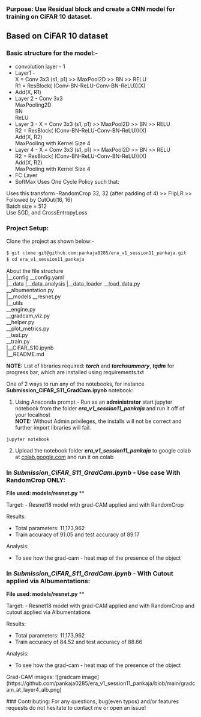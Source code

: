 ### Purpose: Use Residual block and create a CNN model for training on CiFAR 10 dataset.

## Based on CiFAR 10 dataset
### Basic structure for the model:- 
-   convolution layer - 1
-   Layer1 - <br/>
    X = Conv 3x3 (s1, p1) >> MaxPool2D >> BN >> RELU  <br/>
    R1 = ResBlock( (Conv-BN-ReLU-Conv-BN-ReLU))(X)  <br/>
-   Add(X, R1)
-   Layer 2 -
    Conv 3x3   <br/>
    MaxPooling2D <br/>
    BN <br/>
    ReLU <br/>
-   Layer 3 -
    X = Conv 3x3 (s1, p1) >> MaxPool2D >> BN >> RELU  <br/>
    R2 = ResBlock( (Conv-BN-ReLU-Conv-BN-ReLU))(X)  <br/>
    Add(X, R2) <br/>
    MaxPooling with Kernel Size 4 <br/>
-   Layer 4 -
    X = Conv 3x3 (s1, p1) >> MaxPool2D >> BN >> RELU  <br/>
    R2 = ResBlock( (Conv-BN-ReLU-Conv-BN-ReLU))(X)  <br/>
    Add(X, R2) <br/>
    MaxPooling with Kernel Size 4 <br/>
-   FC Layer 
-   SoftMax
Uses One Cycle Policy such that: <br/>

Uses this transform -RandomCrop 32, 32 (after padding of 4) >> FlipLR >> Followed by CutOut(16, 16) <br/>
Batch size = 512 <br/>
Use SGD, and CrossEntropyLoss <br/>

### Project Setup:
Clone the project as shown below:-

```bash
$ git clone git@github.com:pankaja0285/era_v1_session11_pankaja.git
$ cd era_v1_session11_pankaja
```
About the file structure</br>
|__config
   __config.yaml<br/>
|__data
|__data_analysis
|__data_loader
   __load_data.py<br/>
   __albumentation.py<br/>
|__models
   __resnet.py<br/>
|__utils   
   __engine.py<br/>
   __gradcam_viz.py<br/>
   __helper.py<br/>
   __plot_metrics.py<br/>
   __test.py<br/>
   __train.py<br/>
|__CiFAR_S10.ipynb<br/>
|__README.md<br/>

**NOTE:** List of libraries required: ***torch*** and ***torchsummary***, ***tqdm*** for progress bar, which are installed using requirements.txt<br/>

One of 2 ways to run any of the notebooks, for instance **Submission_CiFAR_S11_GradCam.ipynb** notebook:<br/>
1. Using Anaconda prompt - Run as an **administrator** start jupyter notebook from the folder ***era_v1_session11_pankaja*** and run it off of your localhost<br/>
**NOTE:** Without Admin privileges, the installs will not be correct and further import libraries will fail. <br/>
```
jupyter notebook
```
2. Upload the notebook folder ***era_v1_session11_pankaja*** to google colab at [colab.google.com](https://colab.research.google.com/) and run it on colab<br/>

### In <i>Submission_CiFAR_S11_GradCam.ipynb</i> - Use case With RandomCrop ONLY:
**File used: models/resnet.py**
**
<p>
Target:
- Resnet18 model with grad-CAM applied and with RandomCrop

Results:
- Total parameters: 11,173,962
- Train accuracy of 91.05 and test accuracy of 89.17 

Analysis:
- To see how the grad-cam - heat map of the presence of the object
</p>

### In <i>Submission_CiFAR_S11_GradCam.ipynb</i> - With Cutout applied via Albumentations:
**File used: models/resnet.py**
**
<p>
Target:
- Resnet18 model with grad-CAM applied and with RandomCrop and cutout applied via Albumentations

Results:
- Total parameters: 11,173,962
- Train accuracy of 84.52 and test accuracy of 88.66 

Analysis:
- To see how the grad-cam - heat map of the presence of the object
</p>

<p>
    Grad-CAM images:
    ![gradcam image](https://github.com/pankaja0285/era_v1_session11_pankaja/blob/main/gradcam_at_layer4_alb.png)
</p>
### Contributing:
For any questions, bug(even typos) and/or features requests do not hesitate to contact me or open an issue!
